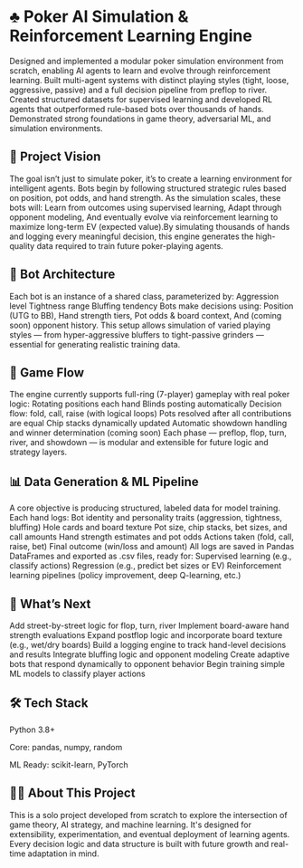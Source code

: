 # ♣️ Poker AI Simulation & Reinforcement Learning Engine

Designed and implemented a modular poker simulation environment from scratch, enabling AI agents to learn and evolve through reinforcement learning. Built multi-agent systems with distinct playing styles (tight, loose, aggressive, passive) and a full decision pipeline from preflop to river. Created structured datasets for supervised learning and developed RL agents that outperformed rule-based bots over thousands of hands. Demonstrated strong foundations in game theory, adversarial ML, and simulation environments.

## 🎯 Project Vision
The goal isn’t just to simulate poker, it’s to create a learning environment for intelligent agents. Bots begin by following structured strategic rules based on position, pot odds, and hand strength. As the simulation scales, these bots will:
Learn from outcomes using supervised learning, Adapt through opponent modeling, And eventually evolve via reinforcement learning to maximize long-term EV (expected value).By simulating thousands of hands and logging every meaningful decision, this engine generates the high-quality data required to train future poker-playing agents.

## 🤖 Bot Architecture
Each bot is an instance of a shared class, parameterized by:
Aggression level
Tightness range
Bluffing tendency
Bots make decisions using:
Position (UTG to BB),
Hand strength tiers,
Pot odds & board context,
And (coming soon) opponent history.
This setup allows simulation of varied playing styles — from hyper-aggressive bluffers to tight-passive grinders — essential for generating realistic training data.

## 🔁 Game Flow
The engine currently supports full-ring (7-player) gameplay with real poker logic:
Rotating positions each hand
Blinds posting automatically
Decision flow: fold, call, raise (with logical loops)
Pots resolved after all contributions are equal
Chip stacks dynamically updated
Automatic showdown handling and winner determination (coming soon)
Each phase — preflop, flop, turn, river, and showdown — is modular and extensible for future logic and strategy layers.

## 📊 Data Generation & ML Pipeline
A core objective is producing structured, labeled data for model training. Each hand logs:
Bot identity and personality traits (aggression, tightness, bluffing)
Hole cards and board texture
Pot size, chip stacks, bet sizes, and call amounts
Hand strength estimates and pot odds
Actions taken (fold, call, raise, bet)
Final outcome (win/loss and amount)
All logs are saved in Pandas DataFrames and exported as .csv files, ready for:
Supervised learning (e.g., classify actions)
Regression (e.g., predict bet sizes or EV)
Reinforcement learning pipelines (policy improvement, deep Q-learning, etc.)

## 🚀 What’s Next
Add street-by-street logic for flop, turn, river
Implement board-aware hand strength evaluations
Expand postflop logic and incorporate board texture (e.g., wet/dry boards)
Build a logging engine to track hand-level decisions and results
Integrate bluffing logic and opponent modeling
Create adaptive bots that respond dynamically to opponent behavior
Begin training simple ML models to classify player actions

## 🛠 Tech Stack
Python 3.8+

Core: pandas, numpy, random

ML Ready: scikit-learn, PyTorch

## 👨‍💻 About This Project
This is a solo project developed from scratch to explore the intersection of game theory, AI strategy, and machine learning. It's designed for extensibility, experimentation, and eventual deployment of learning agents. Every decision logic and data structure is built with future growth and real-time adaptation in mind.

